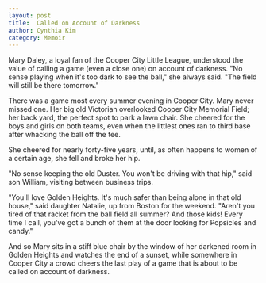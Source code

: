 ```yaml
---
layout: post
title:  Called on Account of Darkness
author: Cynthia Kim
category: Memoir
---
```


Mary Daley, a loyal fan of the Cooper City Little League, understood the value of calling a game (even a close one) on account of darkness. "No sense playing when it's too dark to see the ball," she always said. "The field will still be there tomorrow."

There was a game most every summer evening in Cooper City. Mary never missed one. Her big old Victorian overlooked Cooper City Memorial Field; her back yard, the perfect spot to park a lawn chair. She cheered for the boys and girls on both teams, even when the littlest ones ran to third base after whacking the ball off the tee.

She cheered for nearly forty-five years, until, as often happens to women of a certain age, she fell and broke her hip.

"No sense keeping the old Duster. You won't be driving with that hip," said son William, visiting between business trips.

"You'll love Golden Heights. It's much safer than being alone in that old house," said daughter Natalie, up from Boston for the weekend. "Aren't you tired of that racket from the ball field all summer? And those kids! Every time I call, you've got a bunch of them at the door looking for Popsicles and candy."

And so Mary sits in a stiff blue chair by the window of her darkened room in Golden Heights and watches the end of a sunset, while somewhere in Cooper City a crowd cheers the last play of a game that is about to be called on account of darkness.
